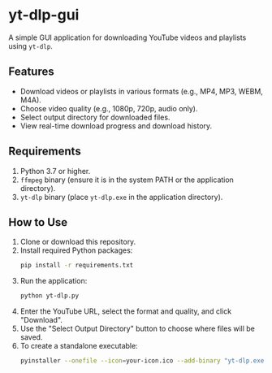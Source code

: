 ﻿# yt-dlp-gui

A simple GUI application for downloading YouTube videos and playlists using `yt-dlp`.

## Features
- Download videos or playlists in various formats (e.g., MP4, MP3, WEBM, M4A).
- Choose video quality (e.g., 1080p, 720p, audio only).
- Select output directory for downloaded files.
- View real-time download progress and download history.

## Requirements
1. Python 3.7 or higher.
2. `ffmpeg` binary (ensure it is in the system PATH or the application directory).
3. `yt-dlp` binary (place `yt-dlp.exe` in the application directory).

## How to Use
1. Clone or download this repository.
2. Install required Python packages:
   ```bash
   pip install -r requirements.txt
   ```
3. Run the application:
   ```bash
   python yt-dlp.py
   ```
4. Enter the YouTube URL, select the format and quality, and click "Download".
5. Use the "Select Output Directory" button to choose where files will be saved.
6. To create a standalone executable:
   ```bash
   pyinstaller --onefile --icon=your-icon.ico --add-binary "yt-dlp.exe;." --add-binary "ffmpeg.exe;." yt-dlp.py
   ```
